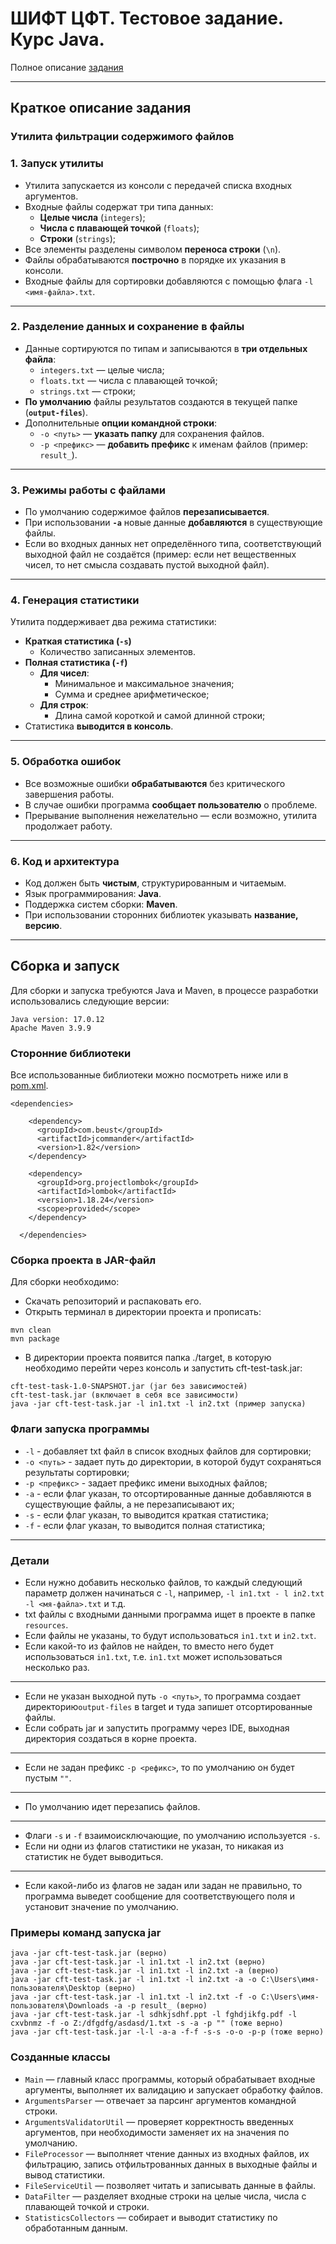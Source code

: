 # ШИФТ ЦФТ. Тестовое задание. Курс Java.

Полное описание [задания](https://drive.google.com/file/d/10qhGjn7biURykP8hIcT6NJHoGX-WOHUh/view)

---

## Краткое описание задания

### Утилита фильтрации содержимого файлов

### 1. Запуск утилиты
- Утилита запускается из консоли с передачей списка входных аргументов.
- Входные файлы содержат три типа данных:
   - **Целые числа** (`integers`);
   - **Числа с плавающей точкой** (`floats`);
   - **Строки** (`strings`);
- Все элементы разделены символом **переноса строки** (`\n`).
- Файлы обрабатываются **построчно** в порядке их указания в консоли.
- Входные файлы для сортировки добавляются с помощью флага ```-l <имя-файла>.txt```.

---

### 2. Разделение данных и сохранение в файлы
- Данные сортируются по типам и записываются в **три отдельных файла**:
   -  `integers.txt` — целые числа;
   -  `floats.txt` — числа с плавающей точкой;
   -  `strings.txt` — строки;
- **По умолчанию** файлы результатов создаются в текущей папке (**`output-files`**).
- Дополнительные **опции командной строки**:
   - `-o <путь>` — **указать папку** для сохранения файлов.
   - `-p <префикс>` — **добавить префикс** к именам файлов (пример: `result_`).

---

### 3. Режимы работы с файлами
- По умолчанию содержимое файлов **перезаписывается**.
- При использовании **`-a`** новые данные **добавляются** в существующие файлы.
- Если во входных данных нет определённого типа, соответствующий выходной файл не создаётся (пример: если нет вещественных чисел, то нет смысла создавать пустой выходной файл).

---

### 4. Генерация статистики
Утилита поддерживает два режима статистики:
- **Краткая статистика (`-s`)**
   - Количество записанных элементов.
- **Полная статистика (`-f`)**
   - **Для чисел**:
      - Минимальное и максимальное значения;
      - Сумма и среднее арифметическое;
   - **Для строк**:
      - Длина самой короткой и самой длинной строки;
- Статистика **выводится в консоль**.

---

### 5. Обработка ошибок
- Все возможные ошибки **обрабатываются** без критического завершения работы.
- В случае ошибки программа **сообщает пользователю** о проблеме.
- Прерывание выполнения нежелательно — если возможно, утилита продолжает работу.

---

### 6. Код и архитектура
- Код должен быть **чистым**, структурированным и читаемым.
- Язык программирования: **Java**.
- Поддержка систем сборки: **Maven**.
- При использовании сторонних библиотек указывать **название, версию**.

---

## Сборка и запуск

Для сборки и запуска требуются Java и Maven, в процессе разработки использовались следующие версии:

````
Java version: 17.0.12
Apache Maven 3.9.9
````

### Сторонние библиотеки

Все использованные библиотеки можно посмотреть ниже или в [pom.xml]().

```
<dependencies>

    <dependency>
      <groupId>com.beust</groupId>
      <artifactId>jcommander</artifactId>
      <version>1.82</version>
    </dependency>

    <dependency>
      <groupId>org.projectlombok</groupId>
      <artifactId>lombok</artifactId>
      <version>1.18.24</version>
      <scope>provided</scope>
    </dependency>

  </dependencies>
```

### Сборка проекта в JAR-файл

Для сборки необходимо:
- Скачать репозиторий и распаковать его.
- Открыть терминал в директории проекта и прописать:
````
mvn clean
mvn package
````
- В директории проекта появится папка ./target, в которую необходимо перейти через консоль и запустить cft-test-task.jar:
````
cft-test-task-1.0-SNAPSHOT.jar (jar без зависимостей)
cft-test-task.jar (включает в себя все зависимости)
java -jar cft-test-task.jar -l in1.txt -l in2.txt (пример запуска)
````

### Флаги запуска программы

- ```-l``` - добавляет txt файл в список входных файлов для сортировки;
- ```-o <путь>``` - задает путь до директории, в которой будут сохраняться результаты сортировки;
- ```-p <префикс>``` - задает префикс имени выходных файлов;
- ```-a``` - если флаг указан, то отсортированные данные добавляются в существующие файлы, а не перезаписывают их;
- ```-s``` - если флаг указан, то выводится краткая статистика;
- ```-f``` - если флаг указан, то выводится полная статистика;

---

### Детали
- Если нужно добавить несколько файлов, то каждый следующий параметр должен начинаться с ```-l```, например,
    ```-l in1.txt - l in2.txt -l <мя-файла>.txt``` и т.д.
- txt файлы с входными данными программа ищет в проекте в папке ```resources```.
- Если файлы не указаны, то будут использоваться ```in1.txt``` и ```in2.txt```.
- Если какой-то из файлов не найден, то вместо него будет использоваться ```in1.txt```, т.е. ```in1.txt```
может использоваться несколько раз.

---

- Если не указан выходной путь ```-o <путь>```, то программа создает директорию```output-files``` в target
и туда запишет отсортированные файлы.
- Если собрать jar и запустить программу через IDE, выходная директория создаться в корне проекта.

---

- Если не задан префикс ```-p <рефикс>```, то по умолчанию он будет пустым ```""```.

---

- По умолчанию идет перезапись файлов.

---

- Флаги ```-s``` и ```-f``` взаимоисключающие, по умолчанию используется ```-s```.
- Если ни одни из флагов статистики не указан, то никакая из статистик не будет выводиться.

---

- Если какой-либо из флагов не задан или задан не правильно, то программа выведет сообщение для соответствующего поля и установит значение по умолчанию.

### Примеры команд запуска jar

```
java -jar cft-test-task.jar (верно)
java -jar cft-test-task.jar -l in1.txt -l in2.txt (верно)
java -jar cft-test-task.jar -l in1.txt -l in2.txt -a (верно)
java -jar cft-test-task.jar -l in1.txt -l in2.txt -a -o C:\Users\имя-пользователя\Desktop (верно)
java -jar cft-test-task.jar -l in1.txt -l in2.txt -f -o C:\Users\имя-пользователя\Downloads -a -p result_ (верно)
java -jar cft-test-task.jar -l sdhkjsdhf.ppt -l fghdjikfg.pdf -l cxvbnmz -f -o Z:/dfgdfg/asdasd/1.txt -s -a -p "" (тоже верно)
java -jar cft-test-task.jar -l-l -a-a -f-f -s-s -o-o -p-p (тоже верно)
```

### Созданные классы

- ```Main``` — главный класс программы, который обрабатывает входные аргументы,
выполняет их валидацию и запускает обработку файлов.
- ```ArgumentsParser``` — отвечает за парсинг аргументов командной строки.
- ```ArgumentsValidatorUtil``` — проверяет корректность введенных аргументов, при необходимости
заменяет их на значения по умолчанию.
- ```FileProcessor``` — выполняет чтение данных из входных файлов, их фильтрацию,
запись отфильтрованных данных в выходные файлы и вывод статистики.
- ```FileServiceUtil``` — позволяет читать и записывать данные в файлы.
- ```DataFilter``` — разделяет входные строки на целые числа, числа с плавающей точкой и строки.
- ```StatisticsCollectors``` — собирает и выводит статистику по обработанным данным.